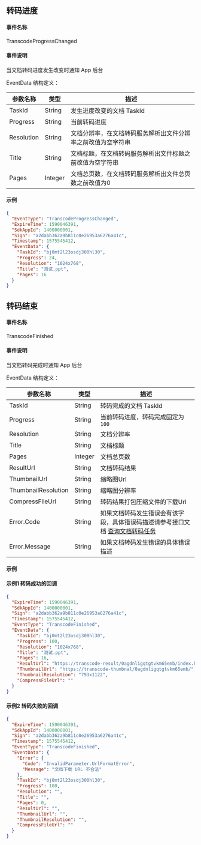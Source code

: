 <span id="zmjd"></span>
## 转码进度

#### 事件名称

TranscodeProgressChanged

#### 事件说明

当文档转码进度发生改变时通知 App 后台

EventData 结构定义：

| 参数名称   | 类型    | 描述                                                         |
| ---------- | ------- | ------------------------------------------------------------ |
| TaskId     | String  | 发生进度改变的文档 TaskId                                     |
| Progress   | String  | 当前转码进度                                                 |
| Resolution | String  | 文档分辨率，在文档转码服务解析出文件分辨率之前改值为空字符串 |
| Title      | String  | 文档标题，在文档转码服务解析出文件标题之前改值为空字符串     |
| Pages      | Integer | 文档总页数，在文档转码服务解析出文件总页数之前改值为0        |

#### 示例

```json
{
  "EventType": "TranscodeProgressChanged",
  "ExpireTime": 1590046391,
  "SdkAppId": 1400000001,
  "Sign": "a2dabb362a9b811c0e26953a6276a41c",
  "Timestamp": 1575545412,
  "EventData": {
    "TaskId": "bj0mt2l23osdj300hl30",
    "Progress": 24,
    "Resolution": "1024x768",
    "Title": "测试.ppt",
    "Pages": 16
  }
}
```

<span id="zmjs"></span>
## 转码结束

#### 事件名称

TranscodeFinished

#### 事件说明

当文档转码完成时通知 App 后台

EventData 结构定义：

| 参数名称      | 类型    | 描述                                                                                                                                   |
| ------------- | ------- | -------------------------------------------------------------------------------------------------------------------------------------- |
| TaskId        | String  | 转码完成的文档 TaskId                                                                                                                   |
| Progress      | String  | 当前转码进度，转码完成固定为`100`                                                                                                      |
| Resolution    | String  | 文档分辨率                                                                                                                             |
| Title         | String  | 文档标题                                                                                                                               |
| Pages         | Integer | 文档总页数                                                                                                                             |
| ResultUrl         | String | 文档转码结果                                                                                                                             |
| ThumbnailUrl         | String | 缩略图Url                                                                                                                             |
| ThumbnailResolution         | String | 缩略图分辨率                                                                                                                             |
| CompressFileUrl         | String | 转码结果打包压缩文件的下载Url                                                                                                                             |
| Error.Code    | String  | 如果文档转码发生错误会有该字段，具体错误码描述请参考接口文档 [查询文档转码任务](https://cloud.tencent.com/document/product/1137/40059) |
| Error.Message | String  | 如果文档转码发生错误的具体错误描述                                                                                                     |

#### 示例

#### 示例1 转码成功的回调

```json
{
  "ExpireTime": 1590046391,
  "SdkAppId": 1400000001,
  "Sign": "a2dabb362a9b811c0e26953a6276a41c",
  "Timestamp": 1575545412,
  "EventType": "TranscodeFinished",
  "EventData": {
    "TaskId": "bj0mt2l23osdj300hl30",
    "Progress": 100,
    "Resolution": "1024x768",
    "Title": "测试.ppt",
    "Pages": 16,
    "ResultUrl": "https://transcode-result/0agdnligqtgtvkm65emb/index.html",
    "ThumbnailUrl": "https://transcode-thumbnal/0agdnligqtgtvkm65emb/",
    "ThumbnailResolution": "793x1122",
    "CompressFileUrl": ""
  }
}
```

#### 示例2 转码失败的回调

```json
{
  "ExpireTime": 1590046391,
  "SdkAppId": 1400000001,
  "Sign": "a2dabb362a9b811c0e26953a6276a41c",
  "Timestamp": 1575545412,
  "EventType": "TranscodeFinished",
  "EventData": {
    "Error": {
      "Code": "InvalidParameter.UrlFormatError",
      "Message": "文档下载 URL 不合法"
    },
    "TaskId": "bj0mt2l23osdj300hl30",
    "Progress": 100,
    "Resolution": "",
    "Title": "",
    "Pages": 0,
    "ResultUrl": "",
    "ThumbnailUrl": "",
    "ThumbnailResolution": "",
    "CompressFileUrl": ""
  }
}
```

